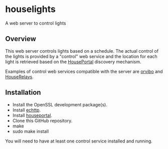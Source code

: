 # houselights
A web server to control lights
## Overview
This web server controls lights based on a schedule. The actual control of the lights is provided by a "control" web service and the location for each light is retrieved based on the [HousePortal](https://github.com/pascal-fb-martin/houseportal) discovery mechanism.

Examples of control web services compatible with the server  are [orvibo](https://github.com/pascal-fb-martin/orvibo) and [HouseRelays](https://github.com/pascal-fb-martin/houserelays).

## Installation
* Install the OpenSSL development package(s).
* Install [echttp](https://github.com/pascal-fb-martin/echttp).
* Install [houseportal](https://github.com/pascal-fb-martin/houseportal).
* Clone this GitHub repository.
* make
* sudo make install

You will need to have at least one control service installed and running.


